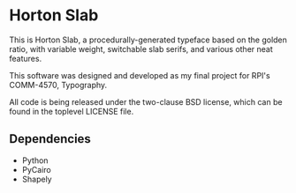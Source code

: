 Horton Slab
===========

This is Horton Slab, a procedurally-generated typeface based on the golden
ratio, with variable weight, switchable slab serifs, and various other neat
features.

This software was designed and developed as my final project for RPI's
COMM-4570, Typography.

All code is being released under the two-clause BSD license, which can be found
in the toplevel LICENSE file.

Dependencies
------------

* Python
* PyCairo
* Shapely

